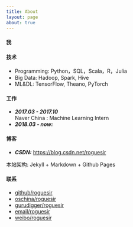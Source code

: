 ```yaml
---
title: About
layout: page
about: true
---
```


#### 我


#### 技术

- Programming: Python，SQL，Scala，R，Julia
- Big Data: Hadoop, Spark, Hive
- ML&DL: TensorFlow, Theano, PyTorch

#### 工作

+ ***2017.03 - 2017.10***  
Naver China : Machine Learning Intern
+ ***2018.03 - now:*** 



#### 博客

+ ***CSDN:*** https://blog.csdn.net/roguesir

本站架构: Jekyll + Markdown + Github Pages

#### 联系

+ [github/roguesir](https://github.com/roguesir)
+ [oschina/roguesir](http://git.oschina.net/roguesir)
+ [gurudigger/roguesir](https://gurudigger.com/users/roguesir)
+ [email/roguesir]({{site.author.qqmail}})
+ [weibo/roguesir](http://weibo.com/roguesir)

